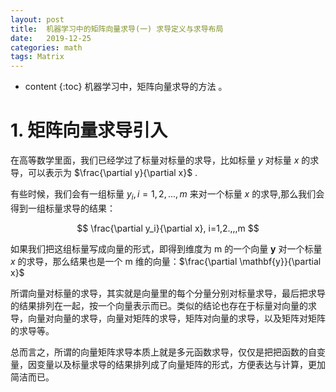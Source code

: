```yaml
---
layout: post
title:  机器学习中的矩阵向量求导(一) 求导定义与求导布局
date:   2019-12-25
categories: math 
tags: Matrix
---
```

* content
{:toc}
机器学习中，矩阵向量求导的方法 。







# **1. 矩阵向量求导引入**

在高等数学里面，我们已经学过了标量对标量的求导，比如标量 $y$ 对标量 $x$ 的求导，可以表示为 $\frac{\partial y}{\partial x}$  .<br>

有些时候，我们会有一组标量 $y_i,i=1,2,...,m$  来对一个标量 $x$ 的求导,那么我们会得到一组标量求导的结果：


$$
\frac{\partial y_i}{\partial x}, i=1,2.,,,m
$$


如果我们把这组标量写成向量的形式，即得到维度为 m 的一个向量 $\mathbf{y}$ 对一个标量 $x$ 的求导，那么结果也是一个 m 维的向量：$\frac{\partial \mathbf{y}}{\partial x}$  <br>

所谓向量对标量的求导，其实就是向量里的每个分量分别对标量求导，最后把求导的结果排列在一起，按一个向量表示而已。类似的结论也存在于标量对向量的求导，向量对向量的求导，向量对矩阵的求导，矩阵对向量的求导，以及矩阵对矩阵的求导等。

总而言之，所谓的向量矩阵求导本质上就是多元函数求导，仅仅是把把函数的自变量，因变量以及标量求导的结果排列成了向量矩阵的形式，方便表达与计算，更加简洁而已。













